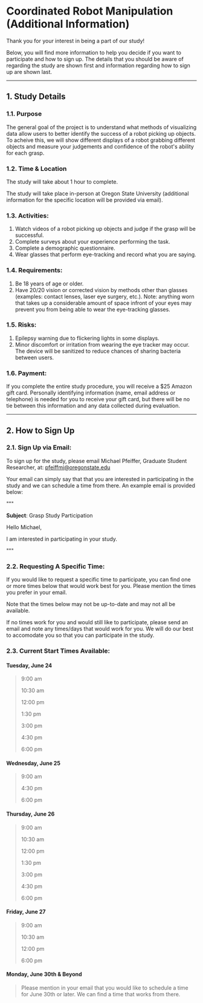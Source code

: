 # Coordinated Robot Manipulation (Additional Information)

Thank you for your interest in being a part of our study! 

Below, you will find more information to help you decide if you want to participate and how to sign up. The details that you should be aware of regarding the study are shown first and information regarding how to sign up are shown last.

---

## 1. Study Details

### 1.1. Purpose

The general goal of the project is to understand what methods of visualizing data allow users to better identify the success of a robot picking up objects. To acheive this, we will show different displays of a robot grabbing different objects and measure your judgements and confidence of the robot's ability for each grasp.

### 1.2. Time & Location

The study will take about 1 hour to complete. 

The study will take place in-person at Oregon State University (additional information for the specific location will be provided via email).

### 1.3. Activities:

1. Watch videos of a robot picking up objects and judge if the grasp will be successful.
2. Complete surveys about your experience performing the task.
3. Complete a demographic questionnaire.
4. Wear glasses that perform eye-tracking and record what you are saying. 

### 1.4. Requirements:

1. Be 18 years of age or older.
2. Have 20/20 vision or corrected vision by methods other than glasses (examples: contact lenses, laser eye surgery, etc.). Note: anything worn that takes up a considerable amount of space infront of your eyes may prevent you from being able to wear the eye-tracking glasses.

### 1.5. Risks:

1. Epilepsy warning due to flickering lights in some displays.
2. Minor discomfort or irritation from wearing the eye tracker may occur. The device will be sanitized to reduce chances of sharing bacteria between users.

### 1.6. Payment: 
If you complete the entire study procedure, you will receive a $25 Amazon gift card. Personally identifying information (name, email address or telephone) is needed for you to receive your gift card, but there will be no tie between this information and any data collected during evaluation.

---

## 2. How to Sign Up

### 2.1. Sign Up via Email:

To sign up for the study, please email Michael Pfeiffer, Graduate Student Researcher, at: pfeiffmi@oregonstate.edu

Your email can simply say that that you are interested in participating in the study and we can schedule a time from there. An example email is provided below:

"""

**Subject**: Grasp Study Participation

Hello Michael,

I am interested in participating in your study.

"""

### 2.2. Requesting A Specific Time:

If you would like to request a specific time to participate, you can find one or more times below that would work best for you. Please mention the times you prefer in your email. 

Note that the times below may not be up-to-date and may not all be available.

If no times work for you and would still like to participate, please send an email and note any times/days that would work for you. We will do our best to accomodate you so that you can participate in the study.

### 2.3. Current Start Times Available:

#### Tuesday, June 24

> 9:00 am
> 
> 10:30 am
> 
> 12:00 pm
> 
> 1:30 pm
> 
> 3:00 pm
> 
> 4:30 pm
> 
> 6:00 pm

#### Wednesday, June 25

> 9:00 am
> 
> 4:30 pm
> 
> 6:00 pm

#### Thursday, June 26

> 9:00 am
> 
> 10:30 am
> 
> 12:00 pm
> 
> 1:30 pm
> 
> 3:00 pm
> 
> 4:30 pm
> 
> 6:00 pm

#### Friday, June 27

> 9:00 am
> 
> 10:30 am
> 
> 12:00 pm
> 
> 6:00 pm

#### Monday, June 30th & Beyond

> Please mention in your email that you would like to schedule a time for June 30th or later. We can find a time that works from there.
